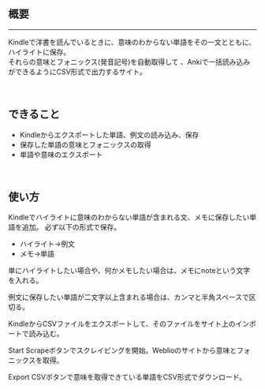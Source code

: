 ## 概要
---
Kindleで洋書を読んでいるときに、意味のわからない単語をその一文とともに、ハイライトに保存。
<br>
それらの意味とフォニックス(発音記号)を自動取得して
、Ankiで一括読み込みができるようにCSV形式で出力するサイト。

<br>

## できること
* Kindleからエクスポートした単語、例文の読み込み、保存
* 保存した単語の意味とフォニックスの取得
* 単語や意味のエクスポート

<br>

## 使い方
Kindleでハイライトに意味のわからない単語が含まれる文、メモに保存したい単語を追加。
必ず以下の形式で保存。
* ハイライト→例文
* メモ→単語

単にハイライトしたい場合や、何かメモしたい場合は、メモにnoteという文字を入れる。

例文に保存したい単語が二文字以上含まれる場合は、カンマと半角スペースで区切る。

KindleからCSVファイルをエクスポートして、そのファイルをサイト上のインポートで読み込む。

Start Scrapeボタンでスクレイピングを開始。Weblioのサイトから意味とフォニックスを取得。

Export CSVボタンで意味を取得できている単語をCSV形式でダウンロード。

